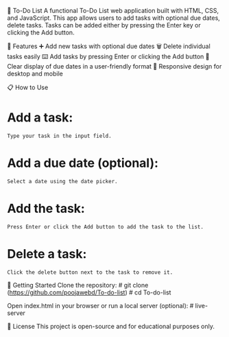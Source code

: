 📝 To-Do List
A functional To-Do List web application built with HTML, CSS, and JavaScript. This app allows users to add tasks with optional due dates, delete tasks. Tasks can be added either by pressing the Enter key or clicking the Add button.

🚀 Features
    ➕ Add new tasks with optional due dates
    🗑️ Delete individual tasks easily
    ⌨️ Add tasks by pressing Enter or clicking the Add button
    📅 Clear display of due dates in a user-friendly format
    📱 Responsive design for desktop and mobile

📋 How to Use
   # Add a task:
    Type your task in the input field.
   # Add a due date (optional):
    Select a date using the date picker.
   # Add the task:
    Press Enter or click the Add button to add the task to the list.
   # Delete a task:
    Click the delete button next to the task to remove it.
    
🚀 Getting Started
    Clone the repository:
     # git clone (https://github.com/poojawebd/To-do-list)
     # cd To-do-list

   Open index.html in your browser or run a local server (optional):
     # live-server

📝 License
This project is open-source and for educational purposes only.
